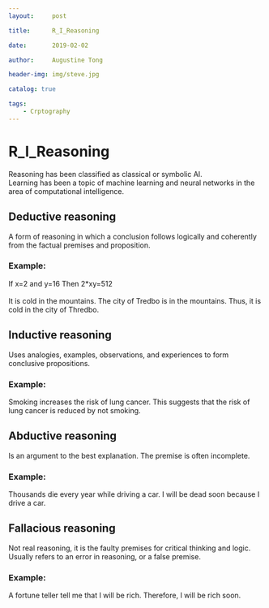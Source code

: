 ```yaml
---
layout:     post

title:      R_I_Reasoning

date:       2019-02-02

author:     Augustine Tong

header-img: img/steve.jpg

catalog: true

tags:
    - Crptography
---
```


# R_I_Reasoning
 Reasoning has been classified as classical or symbolic AI.<br>
Learning has been a topic of machine learning and neural networks in the area of computational intelligence.

## Deductive reasoning
A form of reasoning in which a conclusion follows logically and coherently from the factual premises and proposition. <br>
### Example:
If x=2 and y=16 Then 2*xy=512<br><br>
It is cold in the mountains. The city of Tredbo is in the mountains. Thus, it is cold in the city of Thredbo.

## Inductive reasoning
Uses analogies, examples, observations, and experiences to form conclusive propositions.
### Example:
Smoking increases the risk of lung cancer. This suggests
that the risk of lung cancer is reduced by not smoking.

## Abductive reasoning
Is an argument to the best explanation. The premise is often incomplete.
### Example:
Thousands die every year while driving a car. I will be dead
soon because I drive a car.

## Fallacious reasoning
Not real reasoning, it is the faulty premises for critical thinking and logic. Usually refers to an error in reasoning, or a false premise.
### Example:
A fortune teller tell me that I will be rich. Therefore, I will be rich soon.

